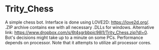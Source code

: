# Trity_Chess
A simple chess bot. Interface is done using LOVE2D:
https://love2d.org/.
.ZIP archive contains exe with all necessary .DLLs for windows.
Alternative link:
https://www.dropbox.com/s/6t4sgrbbpic98l1/Trity_Chess.zip?dl=0.
Bot's decisions might take up to a minute on some PCs. Performance depends on processor. Note that it attempts to utilize all processor cores.
